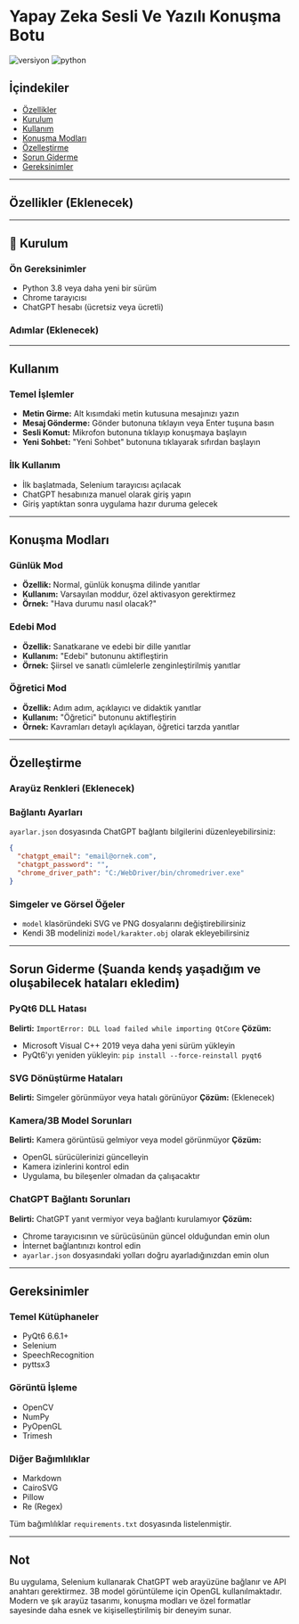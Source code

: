 # Yapay Zeka Sesli Ve Yazılı Konuşma Botu

![versiyon](https://img.shields.io/badge/versiyon-1.0.0-blue)
![python](https://img.shields.io/badge/python-3.8%2B-yellow)

## İçindekiler

- [Özellikler](#-özellikler)
- [Kurulum](#-kurulum)
- [Kullanım](#-kullanım)
- [Konuşma Modları](#-konuşma-modları)
- [Özelleştirme](#-özelleştirme)
- [Sorun Giderme](#-sorun-giderme)
- [Gereksinimler](#-gereksinimler)

---

## Özellikler (Eklenecek)

---

## 🔧 Kurulum

### Ön Gereksinimler
- Python 3.8 veya daha yeni bir sürüm
- Chrome tarayıcısı
- ChatGPT hesabı (ücretsiz veya ücretli)

### Adımlar (Eklenecek)

---

## Kullanım

### Temel İşlemler

- **Metin Girme:** Alt kısımdaki metin kutusuna mesajınızı yazın
- **Mesaj Gönderme:** Gönder butonuna tıklayın veya Enter tuşuna basın
- **Sesli Komut:** Mikrofon butonuna tıklayıp konuşmaya başlayın
- **Yeni Sohbet:** "Yeni Sohbet" butonuna tıklayarak sıfırdan başlayın

### İlk Kullanım

- İlk başlatmada, Selenium tarayıcısı açılacak
- ChatGPT hesabınıza manuel olarak giriş yapın
- Giriş yaptıktan sonra uygulama hazır duruma gelecek

---

## Konuşma Modları

### Günlük Mod
- **Özellik:** Normal, günlük konuşma dilinde yanıtlar
- **Kullanım:** Varsayılan moddur, özel aktivasyon gerektirmez
- **Örnek:** "Hava durumu nasıl olacak?"

### Edebi Mod
- **Özellik:** Sanatkarane ve edebi bir dille yanıtlar
- **Kullanım:** "Edebi" butonunu aktifleştirin
- **Örnek:** Şiirsel ve sanatlı cümlelerle zenginleştirilmiş yanıtlar

### Öğretici Mod
- **Özellik:** Adım adım, açıklayıcı ve didaktik yanıtlar
- **Kullanım:** "Öğretici" butonunu aktifleştirin
- **Örnek:** Kavramları detaylı açıklayan, öğretici tarzda yanıtlar

---

## Özelleştirme

### Arayüz Renkleri (Eklenecek)

### Bağlantı Ayarları
`ayarlar.json` dosyasında ChatGPT bağlantı bilgilerini düzenleyebilirsiniz:

```json
{
  "chatgpt_email": "email@ornek.com",
  "chatgpt_password": "", 
  "chrome_driver_path": "C:/WebDriver/bin/chromedriver.exe"
}
```

### Simgeler ve Görsel Öğeler
- `model` klasöründeki SVG ve PNG dosyalarını değiştirebilirsiniz
- Kendi 3B modelinizi `model/karakter.obj` olarak ekleyebilirsiniz

---

## Sorun Giderme (Şuanda kendş yaşadığım ve oluşabilecek hataları ekledim)

### PyQt6 DLL Hatası
**Belirti:** `ImportError: DLL load failed while importing QtCore`
**Çözüm:**
- Microsoft Visual C++ 2019 veya daha yeni sürüm yükleyin
- PyQt6'yı yeniden yükleyin: `pip install --force-reinstall pyqt6`

### SVG Dönüştürme Hataları
**Belirti:** Simgeler görünmüyor veya hatalı görünüyor
**Çözüm:**
(Eklenecek)

### Kamera/3B Model Sorunları
**Belirti:** Kamera görüntüsü gelmiyor veya model görünmüyor
**Çözüm:**
- OpenGL sürücülerinizi güncelleyin
- Kamera izinlerini kontrol edin
- Uygulama, bu bileşenler olmadan da çalışacaktır

### ChatGPT Bağlantı Sorunları
**Belirti:** ChatGPT yanıt vermiyor veya bağlantı kurulamıyor
**Çözüm:**
- Chrome tarayıcısının ve sürücüsünün güncel olduğundan emin olun
- İnternet bağlantınızı kontrol edin
- `ayarlar.json` dosyasındaki yolları doğru ayarladığınızdan emin olun

---

## Gereksinimler

### Temel Kütüphaneler
- PyQt6 6.6.1+
- Selenium
- SpeechRecognition
- pyttsx3

### Görüntü İşleme
- OpenCV
- NumPy
- PyOpenGL
- Trimesh

### Diğer Bağımlılıklar
- Markdown
- CairoSVG
- Pillow
- Re (Regex)

Tüm bağımlılıklar `requirements.txt` dosyasında listelenmiştir.

---

## Not

Bu uygulama, Selenium kullanarak ChatGPT web arayüzüne bağlanır ve API anahtarı gerektirmez. 3B model görüntüleme için OpenGL kullanılmaktadır. Modern ve şık arayüz tasarımı, konuşma modları ve özel formatlar sayesinde daha esnek ve kişiselleştirilmiş bir deneyim sunar. 
